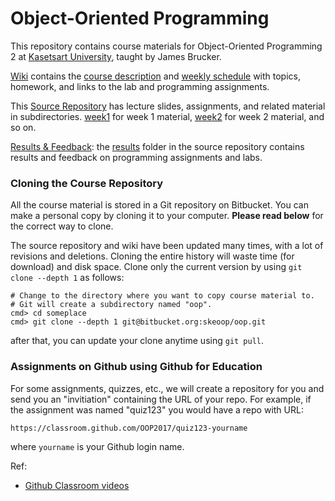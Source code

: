 # Object-Oriented Programming

This repository contains course materials for Object-Oriented Programming 2 at [Kasetsart University](http://www.ku.th), taught by James Brucker.

[Wiki](https://bitbucket.org/skeoop/oop/wiki) contains the [course description](https://bitbucket.org/skeoop/oop/wiki/About) and [weekly schedule](https://bitbucket.org/skeoop/oop/wiki/Home) with topics, homework, and links to the lab and programming assignments.

This [Source Repository](https://bitbucket.org/skeoop/oop/src/master) has lecture slides, assignments, and related material in subdirectories.
    [week1](https://bitbucket.org/skeoop/oop/src/master/week1) for week 1 material,
    [week2](https://bitbucket.org/skeoop/oop/src/master/week2) for week 2 material,
    and so on.

[Results & Feedback]( https://bitbucket.org/skeoop/oop/src/master/results): the [results](https://bitbucket.org/skeoop/oop/src/master/results) folder in the source repository contains results and feedback on programming assignments and labs.

### Cloning the Course Repository

All the course material is stored in a Git repository on Bitbucket.  You can make a personal copy by cloning it to your computer.  **Please read below** for the correct way to clone.

The source repository and wiki have been updated many times, with a lot of revisions and deletions. Cloning the entire history will waste time (for download) and disk space.  Clone only the current version by using ``git clone --depth 1`` as follows:

    # Change to the directory where you want to copy course material to.
    # Git will create a subdirectory named "oop".
    cmd> cd someplace
    cmd> git clone --depth 1 git@bitbucket.org:skeoop/oop.git
after that, you can update your clone anytime using ``git pull``.

### Assignments on Github using Github for Education

For some assignments, quizzes, etc., we will create a repository for you and send you an "invitiation" containing the URL of your repo.
For example, if the assignment was named "quiz123" you would have a repo with URL:
```
https://classroom.github.com/OOP2017/quiz123-yourname
```
where ```yourname``` is your Github login name.


Ref:
* [Github Classroom videos](https://classroom.github.com/videos)
